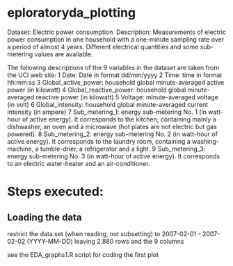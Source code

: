 
# eploratoryda_plotting

Dataset: Electric power consumption 
Description: Measurements of electric power consumption in one household with a one-minute sampling rate over a period of almost 4 years. Different electrical quantities and some sub-metering values are available.

The following descriptions of the 9 variables in the dataset are taken from the UCI web site:
1 Date: Date in format dd/mm/yyyy
2 Time: time in format hh:mm:ss
3 Global_active_power: household global minute-averaged active power (in kilowatt)
4 Global_reactive_power: household global minute-averaged reactive power (in kilowatt)
5 Voltage: minute-averaged voltage (in volt)
6 Global_intensity: household global minute-averaged current intensity (in ampere)
7 Sub_metering_1: energy sub-metering No. 1 (in watt-hour of active energy). It corresponds to the kitchen, containing mainly a     dishwasher, an oven and a microwave (hot plates are not electric but gas powered).
8 Sub_metering_2: energy sub-metering No. 2 (in watt-hour of active energy). It corresponds to the laundry room, containing a washing-machine, a tumble-drier, a refrigerator and a light.
9 Sub_metering_3: energy sub-metering No. 3 (in watt-hour of active energy). It corresponds to an electric water-heater and an air-conditioner.

# Steps executed:
## Loading the data
restrict the data set (when reading, not subsetting) to 2007-02-01 - 2007-02-02 (YYYY-MM-DD)
leaving 2.880 rows and the 9 columns

see the EDA_graphs1.R script for coding the first plot

